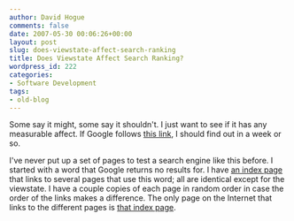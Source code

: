 ```yaml
---
author: David Hogue
comments: false
date: 2007-05-30 00:06:26+00:00
layout: post
slug: does-viewstate-affect-search-ranking
title: Does Viewstate Affect Search Ranking?
wordpress_id: 222
categories:
- Software Development
tags:
- old-blog
---
```


Some say it might, some say it shouldn't.  I just want to see if it has any measurable affect.  If Google follows [this link](http://vorpal.cc/~david/rankingtest1.html), I should find out in a week or so.

I've never put up a set of pages to test a search engine like this before.  I started with a word that Google returns no results for.  I have [an index page](http://vorpal.cc/~david/rankingtest1.html) that links to several pages that use this word; all are identical except for the viewstate.  I have a couple copies of each page in random order in case the order of the links makes a difference.  The only page on the Internet that links to the different pages is [that index page](http://vorpal.cc/~david/rankingtest1.html).
